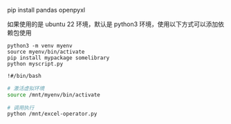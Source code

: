 pip install pandas openpyxl

如果使用的是 ubuntu 22 环境，默认是 python3 环境，使用以下方式可以添加依赖包使用

```shell
python3 -m venv myenv  
source myenv/bin/activate  
pip install mypackage somelibrary  
python myscript.py
```

```bash
!#/bin/bash

# 激活虚拟环境
source /mnt/myenv/bin/activate
  
# 调用执行
python /mnt/excel-operator.py
```